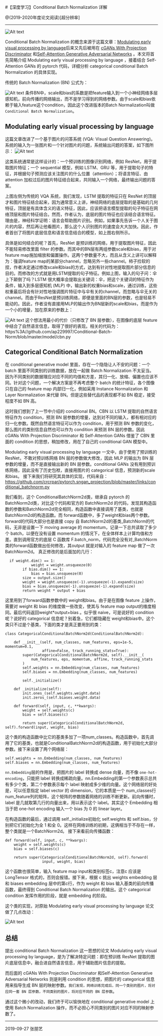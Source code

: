 #【深度学习】Conditional Batch Normalization 详解

@(2019-2020年度论文阅读)[超分辨率]

-----------
![Alt text](./1569582434919.png)

Conditional Batch Normalization 的概念来源于这篇文章：[Modulating early visual processing by language](https://papers.nips.cc/paper/7237-modulating-early-visual-processing-by-language.pdf)后来又先后被用在 [cGANs With Projection Discriminator](https://arxiv.org/pdf/1802.05637.pdf) 和[Self-Attention Generative Adversarial Networks](https://arxiv.org/pdf/1805.08318.pdf) 。本文将首先简略介绍 Modulating early visual processing by language ，接着结合 Self-Attention GANs 的 pytorch 代码，详细分析 categorical conditional Batch Normalization 的具体实现。

传统的 Batch Normalization (BN) 公式为：

![Alt text](./1569582585154.png)
条件BN中，scale和bias的系数是把feature输入到一个小神经网络多层感知机，前向传播的网络输出，而不是学习得到的网络参数。由于scale和bias依赖于输入feature这个condition，因此这个改进版本的Batch Normalization叫做`Conditional Batch Normalization`。

## Modulating early visual processing by language
这篇文章改进了一个基于图片的问答系统 (VQA: Visual Question Answering)。系统的输入为一张图片和一个针对图片的问题，系统输出问题的答案，如下图所示：
![Alt text](./1569582434919.png)

这类系统通常是这样设计的：一个预训练的图像识别网络，例如 ResNet，用于提取图片特征；一个 sequential 模型，例如 LSTM、GRU 等，用于提取句子的特征，并根据句子预测应该关注图片的什么位置（attention）；将语言特征、由 attention 加权过后的图片特征结合起来，共同输入一个网络，最终输出问题的答案。

上图左侧为传统的 VQA 系统，我们发现，LSTM 提取的特征只在 ResNet 的顶层才和图片特征结合起来，因为通常意义上讲，神经网络的底层提取的是基础的几何特征，顶层是有具体含义的语义特征，因此，应该把语言模型提取的句子特征在网络顶层和图片特征结合。然而，作者认为，底层的图片特征也应该结合语言特征。理由是，神经科学证明：语言会帮助图片识别。例如，如果事先告诉一个人关于图片的内容，然后再让他看图片，那么这个人识别图片的速度会大大加快。因此，作者首创了将图片底层信息和语言信息结合的模型，如上图右侧所示。


具体是如何结合的呢？首先，ResNet 是预训练的网络，用于提取图片特征，因此不能轻易修改里面 filter 的参数。而其中的BN层有两组参数scale和bias，用于对feature map施加缩放和偏置操作。这两个参数量不大，而且从含义上讲可以解释为：强调feature map的某部分channel，忽略另外一些channel。柿子捡软的捏，作者决定通过修改scale和bias的方式，达到有针对性地提取图片部分信息的目的。而修改的方式就是用LSTM提取的句子特征。例如上图，输入的句子问：伞上下颠倒了吗？LSTM 很大概率会提取出关键词：伞，把这个关键词的特征作为条件，输入到多层感知机 (MLP) 中，输出新的权重bias和scale，通过训练，这些权重最后将会有针对性地强调图片特征中与伞有关的channel，而忽略与伞无关的channel。而由于ResNet是预训练网络，即便是里面的BN层的参数，也是轻易不能动的。因此，作者没有直接用MLP的输出作为BN层新的scale和bias，而是作为一个小的增量，加在原来的参数上：


![Alt text](./1569583144266.png)
这个想法用最小的代价（只修改了 BN 层参数），在图像的底层 feature 中结合了自然语言信息，取得了很好的表现。相关的代码为：https%3A//github.com/ap229997/Conditional-Batch-Norm/blob/master/model/cbn.py

## Categorical Conditional Batch Normalization

在 conditional generative model 里面，存在一个隐隐让人不安的问题：一个 batch 里面不同类别的训练数据，放在一起做 Batch Normalization 不太妥当。因为不同类别的数据理应对应不同的均值和方差，其归一化、放缩、偏置也应该不同。针对这个问题，一个解决方案是不再考虑整个 batch 的统计特征，各个图像只在自己的 feature map 内部归一化，例如采用 Instance Normalization 和 Layer Normalization 来代替 BN。但是这些替代品的表现都不如 BN 稳定，接受程度不如 BN 高。

这时我们想到了上一节中介绍的 conditional BN。CBN 以 LSTM 提取的自然语言特征作为 condition，预测 BN 层参数的增量，达到对不同的输入，都有相对应的归一化参数。既然自然语言特征可以作为 condition，用于预测 BN 参数的变化，那么图片的类别信息自然也可以作为 condition 来预测 BN 层的参数。因此 cGANs With Projection Discriminator 和 Self-Attention GANs 借鉴了 CBN 里面的 condition 的思想，稍加修改，用在了自己的 conditional GAN 模型中。

Modulating early visual processing by language 一文中，由于使用了预训练的 ResNet，不敢对预训练网络 BN 层的参数做大修改，因此 MLP 的输出为 BN 层参数的增量，而不是直接输出新的 BN 层参数。conditional GANs 没有用到预训练网络，因此没有了历史包袱，直接用图片的 categorical 信息，预测新的scale和bias。
接下来我们将研究其具体的实现，代码来自：https://github.com/crcrpar/pytorch.sngan_projection/blob/master/links/conditional_batchnorm.py

我们看到，这个 ConditionalBatchNorm2d类，继承自 pytorch 的 BatchNorm2d类，对比这个代码和官方的 BatchNorm2d 的代码，发现其构造函数的参数和BatchNorm2d完全相同，构造函数中直接调用了基类，也就是BatchNorm2d的构造函数。而 forward函数中，多了weight和bias两个参数。forward的代码大部分也是直接 copy 自 BatchNorm2d的基类_BatchNorm的代码，无非是设置一下 moving average 的 momentum，记录一下总共读取了多少个 batch，以便在没有设置 momentum 的情况下，在全体样本上计算均值和方差。直到调用官方的底层 C 函数库 F.batch_norm，代码完全没有对_BatchNorm类的forward函数做出任何修改，其output 就是对输入的 feature map 做了一次 BatchNorm2d。 真正修改的是后面加的几行：

	  if weight.dim() == 1:
	            weight = weight.unsqueeze(0)
	        if bias.dim() == 1:
	            bias = bias.unsqueeze(0)
	        size = output.size()
	        weight = weight.unsqueeze(-1).unsqueeze(-1).expand(size)
	        bias = bias.unsqueeze(-1).unsqueeze(-1).expand(size)
	        return weight * output + bias 

这里用到了forward函数参数中的 weight和bias。由于是在图像 feature 上操作，需要对 weight 和 bias 的维度做一些改变，使其与 feature map output的维度相同。最后代码返回weight*output+bias 。似乎很 naive，可是说好的 condition 呢？说好的 categorical 信息呢？别着急，它们都隐藏在 weight和bias中。这个类只不过是个基类，下面的类才是真正要用到的类：

```
class CategoricalConditionalBatchNorm2d(ConditionalBatchNorm2d):

    def __init__(self, num_classes, num_features, eps=1e-5, momentum=0.1,
                 affine=False, track_running_stats=True):
        super(CategoricalConditionalBatchNorm2d, self).__init__(
            num_features, eps, momentum, affine, track_running_stats
        )
        self.weights = nn.Embedding(num_classes, num_features)
        self.biases = nn.Embedding(num_classes, num_features)

        self._initialize()

    def _initialize(self):
        init.ones_(self.weights.weight.data)
        init.zeros_(self.biases.weight.data)

    def forward(self, input, c, **kwargs):
        weight = self.weights(c)
        bias = self.biases(c)

        return super(CategoricalConditionalBatchNorm2d, self).forward(input, weight, bias)
```
这个类的构造函数中比它的基类多加了一项num_classes。构造函数中，首先调用了它的基类，也就是ConditionalBatchNorm2d的构造函数，用于初始化大部分参数。接下来设置了两个网络层：

	self.weights = nn.Embedding(num_classes, num_features)
    self.biases = nn.Embedding(num_classes, num_features)

`nn.Embedding`层的作用是，把图片的 label 转换成 dense 向量，而不像 `one-hot-encoding`，只能把 label 转换成稀疏向量。nn.Embedding的第一个参数表示总共有多少个类，第二个参数表示每个 label 映射成多少维的向量。这个网络层的好处是，可以任意指定 label vector 的 dimension，它的本质是一个 num_classes行num_feature列的矩阵，这个矩阵的参数随着网络的训练不断更新。前向传播时，label 是几就取第几行的向量出来，用以表示这个 label。其实这个 Embedding 相当于把 one-hot encoding 输入一个 bias 为 0 的 linear layer。

在构造函数的最后，通过调用 self._initialize初始化 self.weights 和 self.bias，分别把它们初始化为全 1 和全 0。这样在网络训练的初期，这俩相当于不存在一样，整个类就是一个BatchNorm2d。
接下来看前向传播函数： 

```
def forward(self, input, c, **kwargs):
    weight = self.weights(c)
    bias = self.biases(c)

    return super(CategoricalConditionalBatchNorm2d, self).forward(
                 input, weight, bias)
```

这个函数也很简单，输入 feature map input和类别标签c，注意c 应该是 LongTensor 格式的，否则会报错。接下来，根据 c 挑出 weights embedding 层和 biases embedding 层中的第c行，作为 weight 和 bias 输入基类的前向传播函数，最终得到 Conditional Batch Normalization 的输出。这个 categorical condition 发挥作用的阶段，就是 embedding 的阶段。

这个类的实现，对原始 Modulating early visual processing by language 论文做了几点改动：

![Alt text](./1569584148787.png)


## 总结
提出 conditional Batch Normalization 这一思想的论文 Modulating early visual processing by language，是为了解决特定问题：即在预训练 ResNet 提取的图片底层信息中，融合进自然语言信息，用于辅助图片信息的提取。

而后面的 cGANs With Projection Discriminator 和Self-Attention Generative Adversarial Networks 则是利用 condition 的思想，把图片的 categorical 信息用来指导生成 BN 层的映射参数。`我们发现，网络训练完成后，同一个类别的图片，将对应同一套 BN 层参数，不同类别的图片，将对应不同的 BN 层参数`。

通过这个微小的改动，我们终于可以愉快地在 conditional generative model 上使用 Batch Normalization 操作，而不必担心不同类别的图片对应不同的映射参数了。

----
2019-09-27 张朋艺